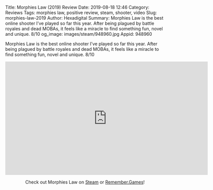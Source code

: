 Title: Morphies Law (2019) Review
Date: 2019-08-18 12:46
Category: Reviews
Tags: morphies law, positive review, steam, shooter, video
Slug: morphies-law-2019
Author: Hexadigital
Summary: Morphies Law is the best online shooter I’ve played so far this year. After being plagued by battle royales and dead MOBAs, it feels like a miracle to find something fun, novel and unique. 8/10
og_image: images/steam/948960.jpg
Appid: 948960

Morphies Law is the best online shooter I’ve played so far this year. After being plagued by battle royales and dead MOBAs, it feels like a miracle to find something fun, novel and unique. 8/10

<center><iframe src="https://www.youtube.com/embed/WDd9xw1cb-g?feature=oembed" allow="accelerometer; autoplay; encrypted-media; gyroscope; picture-in-picture" width="640" height="360" frameborder="0"></iframe>

Check out Morphies Law on [Steam](https://store.steampowered.com/app/948960/?curator_clanid=34633900) or [Remember.Games](https://remember.games/game/4437/)!</center>